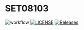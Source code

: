 # SET08103
![workflow](https://github.com/violin-suzutsuki/SET08103/actions/workflows/main.yml/badge.svg)
[![LICENSE](https://img.shields.io/github/license/violin-suzutsuki/sem.svg?style=flat-square)](https://github.com/violin-suzutsuki/SET08103/blob/master/LICENSE)
[![Releases](https://img.shields.io/github/release/violin-suzutsuki/SET08103/all.svg?style=flat-square)](https://github.com/violin-suzutsuki/SET08103/releases)
